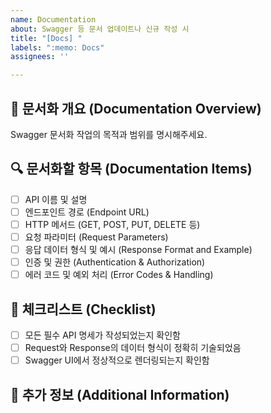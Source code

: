 ```yaml
---
name: Documentation
about: Swagger 등 문서 업데이트나 신규 작성 시
title: "[Docs] "
labels: ":memo: Docs"
assignees: ''

---
```


## 📄 문서화 개요 (Documentation Overview)

Swagger 문서화 작업의 목적과 범위를 명시해주세요.

## 🔍 문서화할 항목 (Documentation Items)

- [ ] API 이름 및 설명
- [ ] 엔드포인트 경로 (Endpoint URL)
- [ ] HTTP 메서드 (GET, POST, PUT, DELETE 등)
- [ ] 요청 파라미터 (Request Parameters)
- [ ] 응답 데이터 형식 및 예시 (Response Format and Example)
- [ ] 인증 및 권한 (Authentication & Authorization)
- [ ] 에러 코드 및 예외 처리 (Error Codes & Handling)

## 📌 체크리스트 (Checklist)

- [ ] 모든 필수 API 명세가 작성되었는지 확인함
- [ ] Request와 Response의 데이터 형식이 정확히 기술되었음
- [ ] Swagger UI에서 정상적으로 렌더링되는지 확인함

## 📝 추가 정보 (Additional Information)

